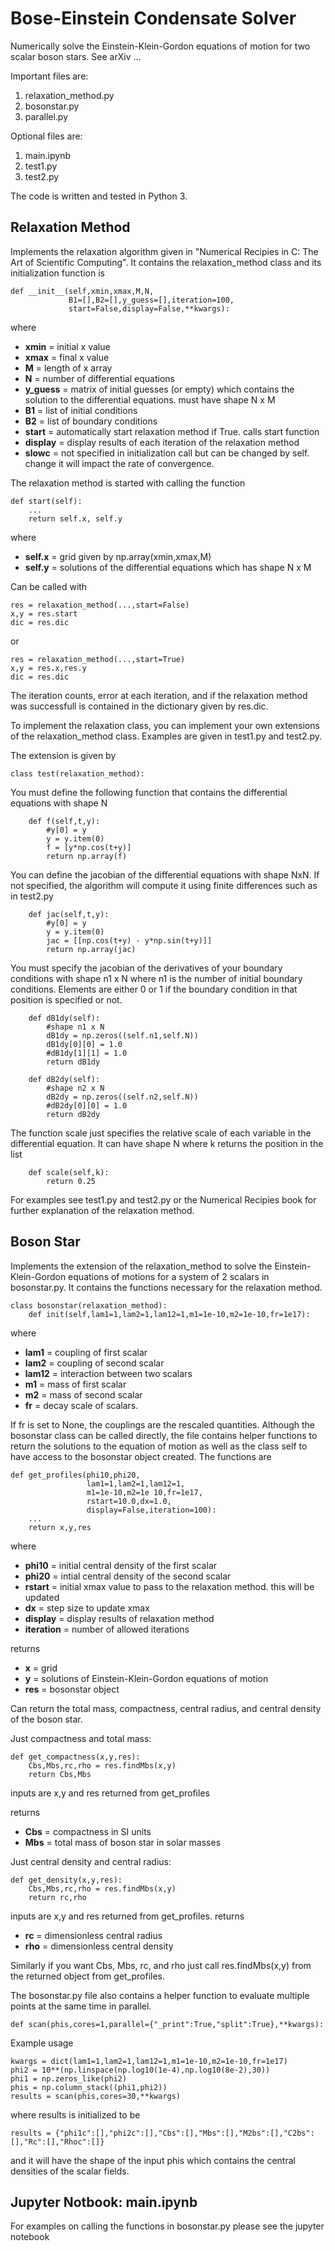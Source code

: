# Bose-Einstein Condensate Solver
Numerically solve the Einstein-Klein-Gordon equations of motion for two scalar boson stars. See arXiv ...

Important files are:

1. relaxation_method.py
2. bosonstar.py
3. parallel.py

Optional files are:

1. main.ipynb
2. test1.py
3. test2.py

The code is written and tested in Python 3.

## Relaxation Method 
Implements the relaxation algorithm given in "Numerical Recipies in C: The Art of Scientific Computing". It contains the relaxation_method class and its initialization function is 

    def __init__(self,xmin,xmax,M,N,
                 B1=[],B2=[],y_guess=[],iteration=100,
                 start=False,display=False,**kwargs):

where 
- **xmin** = initial x value
- **xmax** = final x value 
- **M** = length of x array
- **N** = number of differential equations
- **y_guess** = matrix of initial guesses (or empty) which contains the solution to the differential equations. must have shape N x M
- **B1** = list of initial conditions
- **B2** = list of boundary conditions
- **start** = automatically start relaxation method if True. calls start function
- **display** = display results of each iteration of the relaxation method
- **slowc** = not specified in initialization call but can be changed by self. change it will impact the rate of convergence. 

The relaxation method is started with calling the function

    def start(self):
        ...
        return self.x, self.y

where 
- **self.x** = grid given by np.array(xmin,xmax,M)
- **self.y** = solutions of the differential equations which has shape N x M

Can be called with 

    res = relaxation_method(...,start=False)
    x,y = res.start
    dic = res.dic
or 

    res = relaxation_method(...,start=True)
    x,y = res.x,res.y
    dic = res.dic

The iteration counts, error at each iteration, and if the relaxation method was successfull is contained in the dictionary given by res.dic. 

To implement the relaxation class, you can implement your own extensions of the relaxation_method class. Examples are given in test1.py and test2.py. 

The extension is given by

    class test(relaxation_method):
   
You must define the following function that contains the differential equations with shape N

        def f(self,t,y):
            #y[0] = y
            y = y.item(0)
            f = [y*np.cos(t+y)]
            return np.array(f)
            
You can define the jacobian of the differential equations with shape NxN. If not specified, the algorithm will compute it using finite differences such as in test2.py

        def jac(self,t,y):
            #y[0] = y
            y = y.item(0)
            jac = [[np.cos(t+y) - y*np.sin(t+y)]]
            return np.array(jac)
            
You must specify the jacobian of the derivatives of your boundary conditions with shape n1 x N where n1 is the number of initial boundary conditions. Elements are either 0 or 1 if the boundary condition in that position is specified or not.

        def dB1dy(self):
            #shape n1 x N
            dB1dy = np.zeros((self.n1,self.N))
            dB1dy[0][0] = 1.0
            #dB1dy[1][1] = 1.0
            return dB1dy

        def dB2dy(self):
            #shape n2 x N
            dB2dy = np.zeros((self.n2,self.N))
            #dB2dy[0][0] = 1.0
            return dB2dy

The function scale just specifies the relative scale of each variable in the differential equation.  It can have shape N where k returns the position in the list

        def scale(self,k):  
            return 0.25

For examples see test1.py and test2.py or the Numerical Recipies book for further explanation of the relaxation method. 

## Boson Star 
Implements the extension of the relaxation_method to solve the Einstein-Klein-Gordon equations of motions for a system of 2 scalars in bosonstar.py. It contains the functions necessary for the relaxation method. 

    class bosonstar(relaxation_method):
        def init(self,lam1=1,lam2=1,lam12=1,m1=1e-10,m2=1e-10,fr=1e17):

where 
- **lam1** = coupling of first scalar
- **lam2** = coupling of second scalar
- **lam12** = interaction between two scalars
- **m1** = mass of first scalar
- **m2** = mass of second scalar
- **fr** = decay scale of scalars. 

If fr is set to None, the couplings are the rescaled quantities.  Although the bosonstar class can be called directly, the file contains helper functions to return the solutions to the equation of motion as well as the class self to have access to the bosonstar object created. The functions are 

    def get_profiles(phi10,phi20,
                     lam1=1,lam2=1,lam12=1,
                     m1=1e-10,m2=1e 10,fr=1e17,
                     rstart=10.0,dx=1.0,
                     display=False,iteration=100):
        ...             
        return x,y,res

where 
- **phi10** = initial central density of the first scalar
- **phi20** = intial central density of the second scalar
- **rstart** = initial xmax value to pass to the relaxation method. this will be updated
- **dx** = step size to update xmax
- **display** = display results of relaxation method
- **iteration** = number of allowed iterations

returns 
- **x** = grid
- **y** = solutions of Einstein-Klein-Gordon equations of motion
- **res** = bosonstar object

Can return the total mass, compactness, central radius, and central density of the boson star. 

Just compactness and total mass: 

    def get_compactness(x,y,res):
        Cbs,Mbs,rc,rho = res.findMbs(x,y)
        return Cbs,Mbs
        
inputs are x,y and res returned from get_profiles

returns 
- **Cbs** = compactness in SI units
- **Mbs** = total mass of boson star in solar masses

Just central density and central radius:

    def get_density(x,y,res):
        Cbs,Mbs,rc,rho = res.findMbs(x,y)
        return rc,rho
inputs are x,y and res returned from get_profiles. 
returns
- **rc** = dimensionless central radius
- **rho** = dimensionless central density
 
Similarly if you want Cbs, Mbs, rc, and rho just call res.findMbs(x,y) from the returned object from get_profiles. 

The bosonstar.py file also contains a helper function to evaluate multiple points at the same time in parallel.  

    def scan(phis,cores=1,parallel={"_print":True,"split":True},**kwargs):

Example usage

    kwargs = dict(lam1=1,lam2=1,lam12=1,m1=1e-10,m2=1e-10,fr=1e17)
    phi2 = 10**(np.linspace(np.log10(1e-4),np.log10(8e-2),30))
    phi1 = np.zeros_like(phi2)
    phis = np.column_stack((phi1,phi2))
    results = scan(phis,cores=30,**kwargs)
  
where results is initialized to be 

    results = {"phi1c":[],"phi2c":[],"Cbs":[],"Mbs":[],"M2bs":[],"C2bs":[],"Rc":[],"Rhoc":[]}

and it will have the shape of the input phis which contains the central densities of the scalar fields. 

## Jupyter Notbook: main.ipynb

For examples on calling the functions in bosonstar.py please see the jupyter notebook
